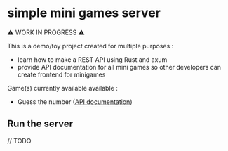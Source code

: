 # simple mini games server

⚠︎ WORK IN PROGRESS ⚠︎

This is a demo/toy project created for multiple purposes :
- learn how to make a REST API using Rust and axum
- provide API documentation for all mini games so other developers can create frontend for minigames
  
  

Game(s) currently available available :
- Guess the number ([API documentation](./guess_the_number/README.md))

## Run the server
// TODO